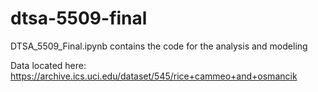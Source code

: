 # dtsa-5509-final

DTSA_5509_Final.ipynb contains the code for the analysis and modeling

Data located here: https://archive.ics.uci.edu/dataset/545/rice+cammeo+and+osmancik
